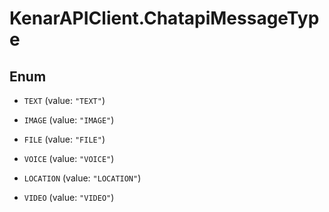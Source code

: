 # KenarAPIClient.ChatapiMessageType

## Enum


* `TEXT` (value: `"TEXT"`)

* `IMAGE` (value: `"IMAGE"`)

* `FILE` (value: `"FILE"`)

* `VOICE` (value: `"VOICE"`)

* `LOCATION` (value: `"LOCATION"`)

* `VIDEO` (value: `"VIDEO"`)


